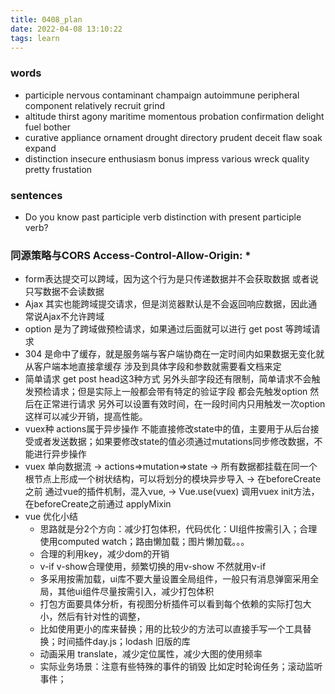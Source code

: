 ```yaml
---
title: 0408_plan
date: 2022-04-08 13:10:22
tags: learn
---
```

### words
- participle nervous contaminant champaign autoimmune peripheral component relatively recruit grind
- altitude thirst agony maritime momentous probation confirmation delight fuel bother
- curative appliance ornament drought directory prudent deceit flaw soak expand
- distinction insecure enthusiasm bonus impress various wreck quality pretty frustation
### sentences
- Do you know past participle verb distinction with present participle verb?

### 同源策略与CORS Access-Control-Allow-Origin: *
- form表达提交可以跨域，因为这个行为是只传递数据并不会获取数据 或者说只写数据不会读数据
- Ajax 其实也能跨域提交请求，但是浏览器默认是不会返回响应数据，因此通常说Ajax不允许跨域
- option 是为了跨域做预检请求，如果通过后面就可以进行 get post 等跨域请求
- 304 是命中了缓存，就是服务端与客户端协商在一定时间内如果数据无变化就从客户端本地直接拿缓存 涉及到具体字段和参数就需要看文档来定
- 简单请求 get post head这3种方式 另外头部字段还有限制，简单请求不会触发预检请求；但是实际上一般都会带有特定的验证字段 都会先触发option 然后在正常进行请求  另外可以设置有效时间，在一段时间内只用触发一次option 这样可以减少开销，提高性能。
- vuex种 actions属于异步操作 不能直接修改state中的值，主要用于从后台接受或者发送数据；如果要修改state的值必须通过mutations同步修改数据，不能进行异步操作
- vuex 单向数据流 -> actions=>mutation=>state -> 所有数据都挂载在同一个根节点上形成一个树状结构，可以将划分的模块异步导入 -> 在beforeCreate之前 通过vue的插件机制，混入vue, -> Vue.use(vuex) 调用vuex init方法，在beforeCreate之前通过 applyMixin
- vue 优化小结
  - 思路就是分2个方向：减少打包体积，代码优化：UI组件按需引入；合理使用computed watch；路由懒加载；图片懒加载。。。
  - 合理的利用key，减少dom的开销
  - v-if v-show合理使用，频繁切换的用v-show 不然就用v-if
  - 多采用按需加载，ui库不要大量设置全局组件，一般只有消息弹窗采用全局，其他ui组件尽量按需引入，减少打包体积
  - 打包方面要具体分析，有视图分析插件可以看到每个依赖的实际打包大小，然后有针对性的调整，
  - 比如使用更小的库来替换；用的比较少的方法可以直接手写一个工具替换；时间插件day.js；lodash 旧版的库
  - 动画采用 translate，减少定位属性，减少大图的使用频率
  - 实际业务场景：注意有些特殊的事件的销毁 比如定时轮询任务；滚动监听事件；